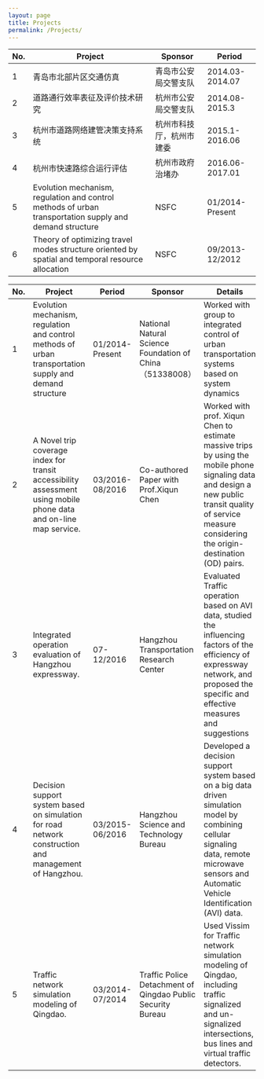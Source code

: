 ```yaml
---
layout: page
title: Projects
permalink: /Projects/
---
```

No.|  Project | Sponsor  | Period 
---|----|------|----
1 | 青岛市北部片区交通仿真&nbsp;&nbsp;   | 青岛市公安局交警支队&nbsp;&nbsp;  | 2014.03-2014.07
2 | 道路通行效率表征及评价技术研究&nbsp;&nbsp;  | 杭州市公安局交警支队&nbsp;&nbsp;  | 2014.08-2015.3
3 | 杭州市道路网络建管决策支持系统&nbsp;&nbsp;    | 杭州市科技厅，杭州市建委&nbsp;&nbsp;  | 2015.1-2016.06
4 | 杭州市快速路综合运行评估&nbsp;&nbsp;     | 杭州市政府治堵办&nbsp;&nbsp;|2016.06-2017.01
5 | Evolution mechanism, regulation and control methods of urban transportation supply and demand structure    | NSFC&nbsp;&nbsp;|01/2014-Present
6 | Theory of optimizing travel modes structure oriented by spatial and temporal resource allocation    | NSFC&nbsp;&nbsp;|09/2013-12/2012

No.|  Project | Period |Sponsor  | Details
---|----|------|----|----
1|Evolution mechanism, regulation and control methods of urban transportation supply and demand structure|  01/2014-Present|National Natural Science Foundation of China（51338008）|Worked with group to integrated control of urban transportation systems based on system dynamics
2|A Novel trip coverage index for transit accessibility assessment using mobile phone data and on-line map service.	|03/2016-08/2016|Co-authored Paper with Prof.Xiqun Chen|Worked with prof. Xiqun Chen to estimate massive trips by using the mobile phone signaling data and design a new public transit quality of service measure considering the origin-destination (OD) pairs.
3|Integrated operation evaluation of Hangzhou expressway.	|07-12/2016|Hangzhou Transportation Research Center|Evaluated Traffic operation based on AVI data, studied the influencing factors of the efficiency of expressway network, and proposed the specific and effective measures and suggestions
4|Decision support system based on simulation for road network construction and management of Hangzhou. 	|03/2015-06/2016|Hangzhou Science and Technology Bureau|Developed a decision support system based on a big data driven simulation model by combining cellular signaling data, remote microwave sensors and Automatic Vehicle Identification (AVI) data. 
5|Traffic network simulation modeling of Qingdao.	|03/2014-07/2014|Traffic Police Detachment of Qingdao Public Security Bureau|Used Vissim for Traffic network simulation modeling of Qingdao, including traffic signalized and un-signalized intersections, bus lines and virtual traffic detectors.
